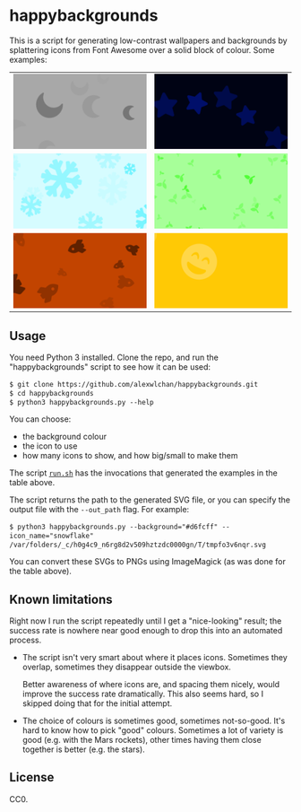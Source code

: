 # happybackgrounds

This is a script for generating low-contrast wallpapers and backgrounds by splattering icons from Font Awesome over a solid block of colour.
Some examples:

<table>
    <tr>
        <td><img src="readme_images/luna.png"></td>
        <td><img src="readme_images/starfield.png"></td>
    </tr>
    <tr>
        <td><img src="readme_images/snowflake.png"></td>
        <td><img src="readme_images/plants.png"></td>
    </tr>
    <tr>
        <td><img src="readme_images/mars.png"></td>
        <td><img src="readme_images/happy.png"></td>
    </tr>
</table>



## Usage

You need Python 3 installed.
Clone the repo, and run the "happybackgrounds" script to see how it can be used:

```console
$ git clone https://github.com/alexwlchan/happybackgrounds.git
$ cd happybackgrounds
$ python3 happybackgrounds.py --help
```

You can choose:

*   the background colour
*   the icon to use
*   how many icons to show, and how big/small to make them

The script [`run.sh`](run.sh) has the invocations that generated the examples in the table above.

The script returns the path to the generated SVG file, or you can specify the output file with the `--out_path` flag.
For example:

```console
$ python3 happybackgrounds.py --background="#d6fcff" --icon_name="snowflake"
/var/folders/_c/h0g4c9_n6rg8d2v509hztzdc0000gn/T/tmpfo3v6nqr.svg
```

You can convert these SVGs to PNGs using ImageMagick (as was done for the table above).



## Known limitations

Right now I run the script repeatedly until I get a "nice-looking" result; the success rate is nowhere near good enough to drop this into an automated process.

*   The script isn't very smart about where it places icons.
    Sometimes they overlap, sometimes they disappear outside the viewbox.

    Better awareness of where icons are, and spacing them nicely, would improve the success rate dramatically.
    This also seems hard, so I skipped doing that for the initial attempt.

*   The choice of colours is sometimes good, sometimes not-so-good.
    It's hard to know how to pick "good" colours.
    Sometimes a lot of variety is good (e.g. with the Mars rockets), other times having them close together is better (e.g. the stars).




## License

CC0.
